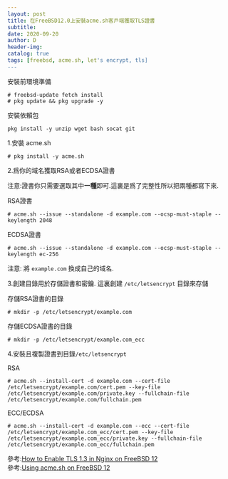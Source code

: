 ```yaml
--- 
layout: post
title: 在FreeBSD12.0上安裝acme.sh客戶端獲取TLS證書 
subtitle:
date: 2020-09-20
author: D
header-img:
catalog: true
tags: [freebsd, acme.sh, let's encrypt, tls]
---
```

安裝前環境準備
```
# freebsd-update fetch install
# pkg update && pkg upgrade -y
```
安裝依賴包
```
pkg install -y unzip wget bash socat git
```

1.安裝 acme.sh
```
# pkg install -y acme.sh
```

2.爲你的域名獲取RSA或者ECDSA證書

注意:證書你只需要選取其中**一種**即可.這裏是爲了完整性所以把兩種都寫下來.

RSA證書
```
# acme.sh --issue --standalone -d example.com --ocsp-must-staple --keylength 2048
```
ECDSA證書
```
# acme.sh --issue --standalone -d example.com --ocsp-must-staple --keylength ec-256
```
注意: 將 `example.com` 換成自己的域名.

3.創建目錄用於存儲證書和密鑰. 這裏創建 `/etc/letsencrypt` 目錄來存儲

存儲RSA證書的目錄
```
# mkdir -p /etc/letsencrypt/example.com
```
存儲ECDSA證書的目錄
```
# mkdir -p /etc/letsencrypt/example.com_ecc
```

4.安裝且複製證書到目錄`/etc/letsencrypt`

RSA
```
# acme.sh --install-cert -d example.com --cert-file /etc/letsencrypt/example.com/cert.pem --key-file /etc/letsencrypt/example.com/private.key --fullchain-file /etc/letsencrypt/example.com/fullchain.pem
```
ECC/ECDSA
```
# acme.sh --install-cert -d example.com --ecc --cert-file /etc/letsencrypt/example.com_ecc/cert.pem --key-file /etc/letsencrypt/example.com_ecc/private.key --fullchain-file /etc/letsencrypt/example.com_ecc/fullchain.pem
```

參考:[How to Enable TLS 1.3 in Nginx on FreeBSD 12](https://www.vultr.com/docs/how-to-enable-tls-13-in-nginx-on-freebsd-12)<br>
參考:[Using acme.sh on FreeBSD 12](https://devopscraft.com/using-acme-sh-on-freebsd-12/)
